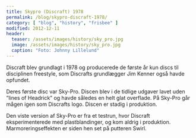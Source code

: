 ```yaml
---
title: Skypro (Discraft) 1978
permalink: /blog/skypro-discraft-1978/
category: [ "blog", "history", "frisbee" ]
modified: 2012-12-11
header:
  teaser: /assets/images/history/sky_pro.jpg
  image: /assets/images/history/sky_pro.jpg
  caption: "Foto: Johnny Lillelund"
---
```


Discraft blev grundlagt i 1978 og producerede de første år kun discs til disciplinen freestyle, som Discrafts grundlægger Jim Kenner også havde opfundet.

Deres første disc var Sky-Pro. Discen blev i de tidlige udgaver lavet uden ”lines of Headrick” og havde således en helt glat overflade. På Sky-Pro går mågen igen som Discrafts logo. Discen er stadig i produktion.

Den viste version af Sky-Pro er fra et testrun, hvor Discraft eksperimenterede med plastblandinger, og kom aldrig i produktion. Marmoreringseffekten er siden hen set på putteren Swirl.